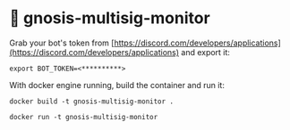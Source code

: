 # 🤖 gnosis-multisig-monitor
Grab your bot's token from [https://discord.com/developers/applications](https://discord.com/developers/applications) and export it:
```
export BOT_TOKEN=<**********>
```
With docker engine running, build the container and run it:
```
docker build -t gnosis-multisig-monitor .
```
```
docker run -t gnosis-multisig-monitor
```
